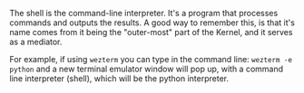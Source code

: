 The shell is the command-line interpreter. It's a program that processes commands and outputs the results.
A good way to remember this, is that it's name comes from it being the "outer-most" part of the Kernel, and it serves as a mediator.

For example, if using ```wezterm``` you can type in the command line:
```wezterm -e python```
and a new terminal emulator window will pop up, with a command line interpreter (shell), which will be the python interpreter.